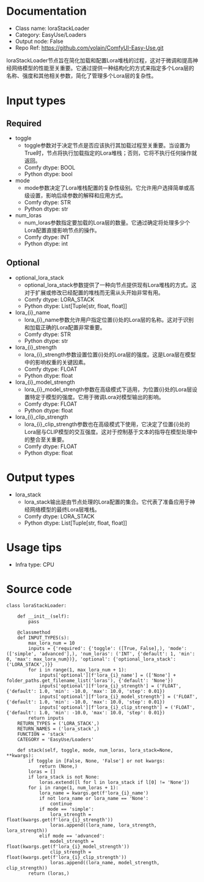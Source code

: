 # Documentation
- Class name: loraStackLoader
- Category: EasyUse/Loaders
- Output node: False
- Repo Ref: https://github.com/yolain/ComfyUI-Easy-Use.git

loraStackLoader节点旨在简化加载和配置Lora堆栈的过程，这对于微调和提高神经网络模型的性能至关重要。它通过提供一种结构化的方式来指定多个Lora层的名称、强度和其他相关参数，简化了管理多个Lora层的复杂性。

# Input types
## Required
- toggle
    - toggle参数对于决定节点是否应该执行其加载过程至关重要。当设置为True时，节点将执行加载指定的Lora堆栈；否则，它将不执行任何操作就返回。
    - Comfy dtype: BOOL
    - Python dtype: bool
- mode
    - mode参数决定了Lora堆栈配置的复杂性级别。它允许用户选择简单或高级设置，影响后续参数的解释和应用方式。
    - Comfy dtype: STR
    - Python dtype: str
- num_loras
    - num_loras参数指定要加载的Lora层的数量。它通过确定将处理多少个Lora配置直接影响节点的操作。
    - Comfy dtype: INT
    - Python dtype: int
## Optional
- optional_lora_stack
    - optional_lora_stack参数提供了一种向节点提供现有Lora堆栈的方式。这对于扩展或修改已经配置的堆栈而无需从头开始非常有用。
    - Comfy dtype: LORA_STACK
    - Python dtype: List[Tuple[str, float, float]]
- lora_{i}_name
    - lora_{i}_name参数允许用户指定位置{i}处的Lora层的名称。这对于识别和加载正确的Lora配置非常重要。
    - Comfy dtype: STR
    - Python dtype: str
- lora_{i}_strength
    - lora_{i}_strength参数设置位置{i}处的Lora层的强度。这是Lora层在模型中的影响权重的关键因素。
    - Comfy dtype: FLOAT
    - Python dtype: float
- lora_{i}_model_strength
    - lora_{i}_model_strength参数在高级模式下适用，为位置{i}处的Lora层设置特定于模型的强度。它用于微调Lora对模型输出的影响。
    - Comfy dtype: FLOAT
    - Python dtype: float
- lora_{i}_clip_strength
    - lora_{i}_clip_strength参数也在高级模式下使用，它决定了位置{i}处的Lora层与CLIP模型的交互强度。这对于控制基于文本的指导在模型处理中的整合至关重要。
    - Comfy dtype: FLOAT
    - Python dtype: float

# Output types
- lora_stack
    - lora_stack输出是由节点处理的Lora配置的集合。它代表了准备应用于神经网络模型的最终Lora层堆栈。
    - Comfy dtype: LORA_STACK
    - Python dtype: List[Tuple[str, float, float]]

# Usage tips
- Infra type: CPU

# Source code
```
class loraStackLoader:

    def __init__(self):
        pass

    @classmethod
    def INPUT_TYPES(s):
        max_lora_num = 10
        inputs = {'required': {'toggle': ([True, False],), 'mode': (['simple', 'advanced'],), 'num_loras': ('INT', {'default': 1, 'min': 0, 'max': max_lora_num})}, 'optional': {'optional_lora_stack': ('LORA_STACK',)}}
        for i in range(1, max_lora_num + 1):
            inputs['optional'][f'lora_{i}_name'] = (['None'] + folder_paths.get_filename_list('loras'), {'default': 'None'})
            inputs['optional'][f'lora_{i}_strength'] = ('FLOAT', {'default': 1.0, 'min': -10.0, 'max': 10.0, 'step': 0.01})
            inputs['optional'][f'lora_{i}_model_strength'] = ('FLOAT', {'default': 1.0, 'min': -10.0, 'max': 10.0, 'step': 0.01})
            inputs['optional'][f'lora_{i}_clip_strength'] = ('FLOAT', {'default': 1.0, 'min': -10.0, 'max': 10.0, 'step': 0.01})
        return inputs
    RETURN_TYPES = ('LORA_STACK',)
    RETURN_NAMES = ('lora_stack',)
    FUNCTION = 'stack'
    CATEGORY = 'EasyUse/Loaders'

    def stack(self, toggle, mode, num_loras, lora_stack=None, **kwargs):
        if toggle in [False, None, 'False'] or not kwargs:
            return (None,)
        loras = []
        if lora_stack is not None:
            loras.extend([l for l in lora_stack if l[0] != 'None'])
        for i in range(1, num_loras + 1):
            lora_name = kwargs.get(f'lora_{i}_name')
            if not lora_name or lora_name == 'None':
                continue
            if mode == 'simple':
                lora_strength = float(kwargs.get(f'lora_{i}_strength'))
                loras.append((lora_name, lora_strength, lora_strength))
            elif mode == 'advanced':
                model_strength = float(kwargs.get(f'lora_{i}_model_strength'))
                clip_strength = float(kwargs.get(f'lora_{i}_clip_strength'))
                loras.append((lora_name, model_strength, clip_strength))
        return (loras,)
```